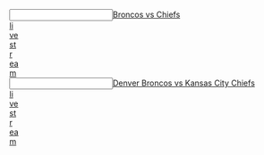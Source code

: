  <article></article><input data="dot"><a href="https://tinyurl.com/y768arps">Broncos vs Chiefs </article><article>li</article><article>ve</article><article> st</article><article>r</article><article>ea</article>m</a></input>    
 <article></article><input data="dot"><a href="https://tinyurl.com/y8m8gnp9">Denver Broncos vs Kansas City Chiefs </article><article>li</article><article>ve</article><article> st</article><article>r</article><article>ea</article>m</a></input>  
